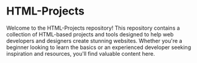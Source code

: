 # HTML-Projects
Welcome to the HTML-Projects repository! This repository contains a collection of HTML-based projects and tools designed to help web developers and designers create stunning websites. Whether you're a beginner looking to learn the basics or an experienced developer seeking inspiration and resources, you'll find valuable content here.
